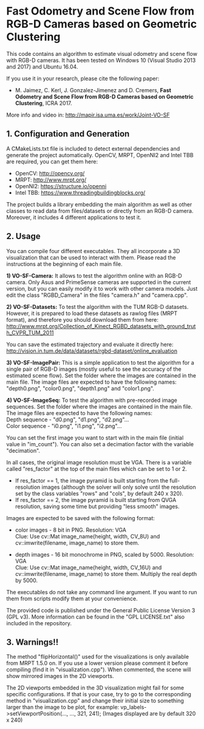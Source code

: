 # Fast Odometry and Scene Flow from RGB-D Cameras based on Geometric Clustering

This code contains an algorithm to estimate visual odometry and scene flow with RGB-D cameras.
It has been tested on Windows 10 (Visual Studio 2013 and 2017) and Ubuntu 16.04.

If you use it in your research, please cite the following paper:  
* M. Jaimez, C. Kerl, J. Gonzalez-Jimenez and D. Cremers, **Fast Odometry and Scene Flow from RGB-D Cameras based on Geometric Clustering**, ICRA 2017.  

More info and video in:
http://mapir.isa.uma.es/work/Joint-VO-SF
  
  
## 1. Configuration and Generation

A CMakeLists.txt file is included to detect external dependencies and generate the project automatically. OpenCV, MRPT, OpenNI2 and Intel TBB are required, you can get them here:
- OpenCV: http://opencv.org/
- MRPT: http://www.mrpt.org/
- OpenNI2: https://structure.io/openni
- Intel TBB: https://www.threadingbuildingblocks.org/
 
The project builds a library embedding the main algorithm as well as other classes to read data from files/datasets or directly from an RGB-D camera. Moreover, it includes 4 different applications to test it. 



## 2. Usage

You can compile four different executables. They all incorporate a 3D visualization that can be used to interact with them. Please read the instructions at the beginning of each main file.

**1) VO-SF-Camera:** It allows to test the algorithm online with an RGB-D camera. Only Asus and PrimeSense cameras are supported in the current version, but you can easily modify it to work with other camera models. Just edit the class "RGBD_Camera" in the files "camera.h" and "camera.cpp". 

**2) VO-SF-Datasets:** To test the algorithm with the TUM RGB-D datasets. However, it is prepared to load these datasets as rawlog files (MRPT format), and therefore you should download them from here:  
http://www.mrpt.org/Collection_of_Kinect_RGBD_datasets_with_ground_truth_CVPR_TUM_2011

You can save the estimated trajectory and evaluate it directly here:  
http://vision.in.tum.de/data/datasets/rgbd-dataset/online_evaluation

**3) VO-SF-ImagePair:** This is a simple application to test the algorithm for a single pair of RGB-D images (mostly useful to see the accuracy of the estimated scene flow). Set the folder where the images are contained in the main file. The image files are expected to have the following names: "depth0.png", "color0.png", "depth1.png" and "color1.png".

**4) VO-SF-ImageSeq:** To test the algorithm with pre-recorded image sequences. Set the folder where the images are contained in the main file. The image files are expected to have the following names:     
Depth sequence - "d0.png", "d1.png", "d2.png"...   
Color sequence - "i0.png", "i1.png", "i2.png"...   

You can set the first image you want to start with in the main file (initial value in "im_count").
You can also set a decimation factor with the variable "decimation".   
    
     
    

In all cases, the original image resolution must be VGA. There is a variable called "res_factor" at the top of the main files which can be set to 1 or 2. 
- If res_factor == 1, the image pyramid is built starting from the full-resolution images (although the solver will only solve until the resolution set by the class variables "rows" and "cols", by default 240 x 320).
- If res_factor == 2, the image pyramid is built starting from QVGA resolution, saving some time but providing "less smooth" images.

Images are expected to be saved with the following format:

- color images - 8 bit in PNG. Resolution: VGA   
               Clue: Use cv::Mat image_name(height, width, CV_8U) and
                         cv::imwrite(filename, image_name) to store them.
					
- depth images - 16 bit monochrome in PNG, scaled by 5000. Resolution: VGA   
               Clue: Use cv::Mat image_name(height, width, CV_16U) and
                     cv::imwrite(filename, image_name) to store them.
                     Multiply the real depth by 5000.

       
The executables do not take any command line argument. If you want to run them from scripts modify them at your convenience.
      
      
The provided code is published under the General Public License Version 3 (GPL v3). More information can be found in the "GPL LICENSE.txt" also included in the repository.


 ## 3. Warnings!!

The method "flipHorizontal()" used for the visualizations is only available from MRPT 1.5.0 on. If you use a lower version please comment it before compiling (find it in "visualization.cpp"). When commented, the scene will show mirrored images in the 2D viewports.   

The 2D viewports embedded in the 3D visualization might fail for some specific configurations. If that is your case, try to go to the corresponding method in "visualization.cpp" and change their initial size to something larger than the image to be plot, for example:
vp_labels->setViewportPosition(..., ..., 321, 241);  (Images displayed are by default 320 x 240)

 
